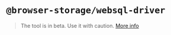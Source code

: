 # `@browser-storage/websql-driver`

>The tool is in beta. Use it with caution.
>[More info](https://github.com/browser-storage/browser-storage)
